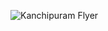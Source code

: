 ![Kanchipuram Flyer](https://github.com/user-attachments/assets/a259f95a-cdaf-4a68-acfd-a55dc960fa31)
